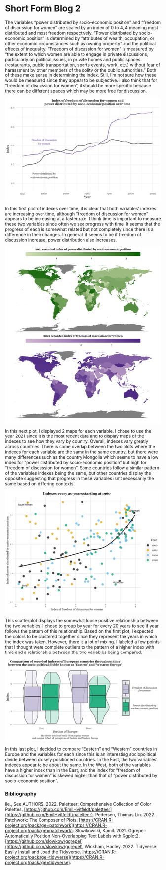 # Short Form Blog 2

The variables “power distributed by socio-economic position” and “freedom of discussion for women” are scaled by an index of 0 to 4, 4 meaning most distributed and most freedom respectively.  “Power distributed by socio-economic position” is determined by “attributes of wealth, occupation, or other economic circumstances such as owning property” and the political effects of inequality. “Freedom of discussion for women” is measured by “the extent to which women are able to engage in private discussions, particularly on political issues, in private homes and public spaces (restaurants, public transportation, sports events, work, etc.) without fear of harassment by other members of the polity or the public authorities.” Both of these make sense in determining the index. Still, I’m not sure how these would be measured since they appear to be subjective. I also think that for “freedom of discussion for women”, it should be more specific because there can be different spaces which may be more free for discussion. 

![vdem line plot](images/vdem_line.png)

In this first plot of indexes over time, it is clear that both variables’ indexes are increasing over time, although “freedom of discussion for women” appears to be increasing at a faster rate. I think time is important to measure these two variables since often we see progress with time. It seems that the progress of each is somewhat related but not completely since there is a difference in their changes. In general, it seems to be if freedom of discussion increase, power distribution also increases.

![vdem map plot](images/vdem_map.png)

In this next plot, I displayed 2 maps for each variable. I chose to use the year 2021 since it is the most recent data and to display maps of the indexes to see how they vary by country. Overall, indexes vary greatly across countries. There is some overlap between the two plots where the indexes for each variable are the same in the same country, but there were many differences such as the country Mongolia which seems to have a low index for “power distributed by socio-economic position” but high for “freedom of discussion for women”. Some countries follow a similar pattern of the variables indexes being the same, but other countries display the opposite suggesting that progress in these variables isn’t necessarily the same based on differing contexts. 

![vdem dot plot](images/vdem_dot.png)

This scatterplot displays the somewhat loose positive relationship between the two variables. I chose to group by year for every 20 years to see if year follows the pattern of this relationship. Based on the first plot, I expected the colors to be clustered together since they represent the years in which the index was taken. However, there is a lot of mixing. I labeled a few points that I thought were complete outliers to the pattern of a higher index with time and a relationship between the two variables being compared. 

![vdem box plot](images/vdem_box.png)

In this last plot, I decided to compare “Eastern” and “Western” countries in Europe and the variables for each since this is an interesting sociopolitical divide between closely positioned countries. In the East, the two variables’ indexes appear to be about the same. In the West, both of the variables have a higher index than in the East, and the index for “freedom of discussion for women” is skewed higher than that of “power distributed by socio-economic position”. 


### Bibliography
ile., See AUTHORS. 2022. Paletteer: Comprehensive Collection of Color Palettes. [https://github.com/EmilHvitfeldt/paletteer](https://github.com/EmilHvitfeldt/paletteer).
Pedersen, Thomas Lin. 2022. Patchwork: The Composer of Plots. [https://CRAN.R-project.org/package=patchwork](https://CRAN.R-project.org/package=patchwork).
Slowikowski, Kamil. 2021. Ggrepel: Automatically Position Non-Overlapping Text Labels with Ggplot2. [https://github.com/slowkow/ggrepel](https://github.com/slowkow/ggrepel).
Wickham, Hadley. 2022. Tidyverse: Easily Install and Load the Tidyverse. [https://CRAN.R-project.org/package=tidyverse](https://CRAN.R-project.org/package=tidyverse).



